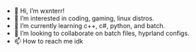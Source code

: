 - 👋 Hi, I’m wxnterr!
- 👀 I’m interested in coding, gaming, linux distros.
- 🌱 I’m currently learning c++, c#, python, and batch.
- 💞️ I’m looking to collaborate on batch files, hyprland configs.
- 📫 How to reach me idk


<!---
wxnterr-batch/wxnterr-batch is a ✨ special ✨ repository because its `README.md` (this file) appears on your GitHub profile.
You can click the Preview link to take a look at your changes.
--->
